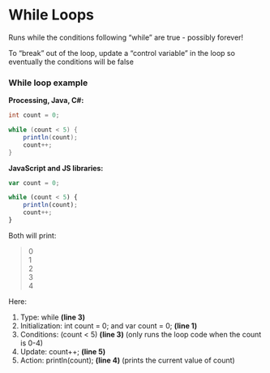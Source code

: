 # While Loops

Runs while the conditions following “while” are true - possibly forever!

To “break” out of the loop, update a “control variable” in the loop so eventually the conditions will be false

### While loop example

**Processing, Java, C\#:**

```java
int count = 0;

while (count < 5) {
    println(count);
    count++;
}
```

**JavaScript and JS libraries:**

```javascript
var count = 0;

while (count < 5) {
    println(count);
    count++;
}
```

Both will print:

> 0  
> 1  
> 2  
> 3  
> 4

Here:

1. Type: while **\(line 3\)**
2. Initialization: int count = 0; and var count = 0;   **\(line 1\)**
3. Conditions: \(count &lt; 5\)  **\(line 3\)**      \(only runs the loop code when the count is 0-4\)
4. Update: count++;   **\(line 5\)**
5. Action: println\(count\);   **\(line 4\)**  \(prints the current value of count\)

